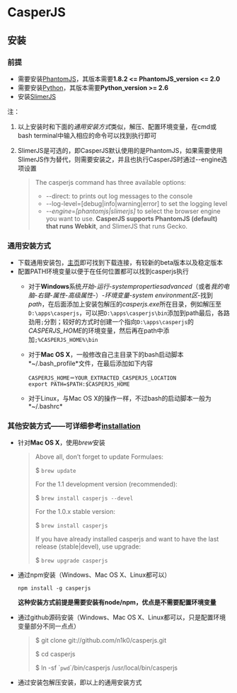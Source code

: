 # CasperJS

## 安装
### 前提

- 需要安装[PhantomJS](http://phantomjs.org/)，其版本需要**1.8.2 <= PhantomJS_version <= 2.0**
- 需要安装[Python](http://python.org/)，其版本需要**Python_version >= 2.6**
- 安装[SlimerJS](http://www.slimerjs.org/)

注：

1. 以上安装时和下面的*通用安装方式*类似，解压、配置环境变量，在cmd或bash terminal中输入相应的命令可以找到执行即可
2. SlimerJS是可选的，即CasperJS默认使用的是PhantomJS，如果需要使用SlimerJS作为替代，则需要安装之，并且也执行CasperJS时通过--engine选项设置

	> The casperjs command has three available options:
	> - --direct: to prints out log messages to the console
	> - --log-level=[debug|info|warning|error] to set the logging level
	> - *--engine*=*[phantomjs|slimerjs]* to select the browser engine you want to use. **CasperJS supports PhantomJS (default) that runs Webkit**, and SlimerJS that runs Gecko.

### 通用安装方式

- 下载通用安装包，[主页](http://casperjs.org/)即可找到下载连接，有较新的beta版本以及稳定版本
- 配置PATH环境变量以便于在任何位置都可以找到casperjs执行
	- 对于**Windows**系统*开始*-*运行*-*systempropertiesadvanced*（或者*我的电脑*-*右键*-*属性*-*高级属性*-）-*环境变量*-*system environment区*-找到*path*，在后面添加上安装包解压的*casperjs.exe*所在目录，例如解压至`D:\apps\casperjs`，可以把`D:\apps\casperjs\bin`添加到path最后，各路劲用`;`分割；较好的方式时创建一个指向`D:\apps\casperjs`的*CASPERJS_HOME*的环境变量，然后再在path中添加`;%CASPERJS_HOME%\bin`
	- 对于**Mac OS X**，一般修改自己主目录下的bash启动脚本*~/.bash_profile*文件，在最后添加如下内容

		```
		CASPERJS_HOME＝YOUR_EXTRACTED_CASPERJS_LOCATION
		export PATH=$PATH:$CASPERJS_HOME
		```
	- 对于Linux，与Mac OS X的操作一样，不过bash的启动脚本一般为*~/.bashrc*

### 其他安装方式——可详细参考[installation](http://docs.casperjs.org/en/latest/installation.html)

- 针对**Mac OS X**，使用*brew*安装

	>Above all, don’t forget to update Formulaes:
	>
	>$ `brew update`
	>
	>For the 1.1 development version (recommended):
	>
	>$ `brew install casperjs --devel`
	>
	>For the 1.0.x stable version:
	>
	>$ `brew install casperjs`
	>
	>If you have already installed casperjs and want to have the last release (stable|devel), use upgrade:
	>
	>$ `brew upgrade casperjs`

- 通过npm安装（Windows、Mac OS X、Linux都可以）

	`npm install -g casperjs`

	**这种安装方式前提是需要安装有node/npm，优点是不需要配置环境变量**

- 通过github源码安装（Windows、Mac OS X、Linux都可以，只是配置环境变量部分不同一点点）

	>$ git clone git://github.com/n1k0/casperjs.git
	>
	>$ cd casperjs
	>
	>$ ln -sf \``pwd`\`/bin/casperjs /usr/local/bin/casperjs

- 通过安装包解压安装，即以上的通用安装方式
